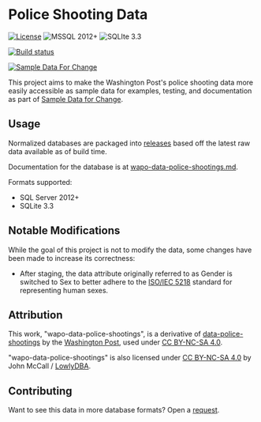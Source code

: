 # Police Shooting Data

[![License](https://img.shields.io/badge/license-CC%20BY--NC--SA%204.0-blue)](LICENSE)
![MSSQL 2012+](https://img.shields.io/static/v1?label=MSSQL&message=2012%2b&color=blue&logo=microsoft-sql-server)
![SQLIte 3.3](https://img.shields.io/badge/SQLite-3.3-blue?logo=SQLite)

[![Build status](https://ci.appveyor.com/api/projects/status/587hgxuicblhqa94?svg=true)](https://ci.appveyor.com/project/LowlyDBA/wapo-data-police-shootings)

[![Sample Data For Change](https://img.shields.io/badge/Sample%20Data%20For%20Change-%E2%9D%A4-red)][sdfc]

This project aims to make the Washington Post's police shooting data more easily
accessible as sample data for examples, testing, and documentation as part of
[Sample Data for Change][sdfc].

## Usage

Normalized databases are packaged into [releases](https://github.com/SampleDataForChange/wapo-data-police-shootings/releases) based off the latest raw data
available as of build time.

Documentation for the database is at [wapo-data-police-shootings.md](wapo-data-police-shootings.md).

Formats supported:

* SQL Server 2012+
* SQLite 3.3

## Notable Modifications

While the goal of this project is not to modify the data, some changes have been made
to increase its correctness:

* After staging, the data attribute originally referred to as Gender is switched to Sex
to better adhere to the [ISO/IEC 5218][iso] standard for representing human sexes.

## Attribution

This work, "wapo-data-police-shootings", is a derivative of
[data-police-shootings][ps-github]
by the [Washington Post][wapo], used under [CC BY-NC-SA 4.0][license].

"wapo-data-police-shootings" is also licensed under [CC BY-NC-SA 4.0][license]
by John McCall / [LowlyDBA][lowlydba].

## Contributing

Want to see this data in more database formats? Open a [request][request].

[iso]: https://en.wikipedia.org/wiki/ISO/IEC_5218
[license]: https://creativecommons.org/licenses/by-nc-sa/4.0/
[lowlydba]: https://github.com/LowlyDBA
[ps-github]: https://github.com/washingtonpost/data-police-shootings
[request]: https://github.com/SampleDataForChange/wapo-data-police-shootings/issues
[sdfc]: https://github.com/SampleDataForChange
[wapo]: https://github.com/washingtonpost
